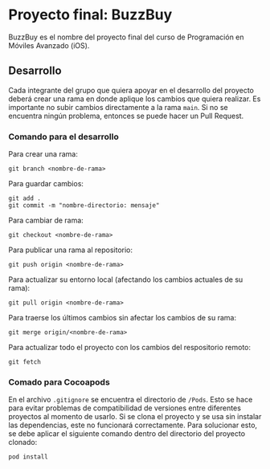 # Proyecto final: BuzzBuy
BuzzBuy es el nombre del proyecto final del curso de Programación en Móviles Avanzado (iOS). 

## Desarrollo
Cada integrante del grupo que quiera apoyar en el desarrollo del proyecto deberá crear una rama en donde aplique los cambios que quiera realizar. Es importante no subir cambios directamente a la rama `main`. Si no se encuentra ningún problema, entonces se puede hacer un Pull Request.

### Comando para el desarrollo
Para crear una rama:
```
git branch <nombre-de-rama>
```
Para guardar cambios:
```
git add .
git commit -m "nombre-directorio: mensaje" 
```
Para cambiar de rama:
```
git checkout <nombre-de-rama>
```
Para publicar una rama al repositorio:
```
git push origin <nombre-de-rama>
```
Para actualizar su entorno local (afectando los cambios actuales de su rama):
```
git pull origin <nombre-de-rama>
```
Para traerse los últimos cambios sin afectar los cambios de su rama:
```
git merge origin/<nombre-de-rama>
```
Para actualizar todo el proyecto con los cambios del respositorio remoto:
```
git fetch
```
### Comado para Cocoapods
En el archivo `.gitignore` se encuentra el directorio de `/Pods`. Esto se hace para evitar problemas de compatibilidad de versiones entre diferentes proyectos al momento de usarlo. Si se clona el proyecto y se usa sin instalar las dependencias, este no funcionará correctamente. Para solucionar esto, se debe aplicar el siguiente comando dentro del directorio del proyecto clonado:
```
pod install
```